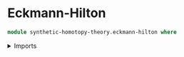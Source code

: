 # Eckmann-Hilton

```agda
module synthetic-homotopy-theory.eckmann-hilton where
```

<details><summary>Imports</summary>

```agda
open import foundation.action-on-identifications-functions
open import foundation.dependent-pair-types
open import foundation.function-types
open import foundation.identity-types
open import foundation.interchange-law
open import foundation.path-algebra
open import foundation.universe-levels

open import structured-types.pointed-equivalences
open import structured-types.pointed-types
open import synthetic-homotopy-theory.double-loop-spaces
open import synthetic-homotopy-theory.functoriality-loop-spaces
open import synthetic-homotopy-theory.iterated-loop-spaces
open import synthetic-homotopy-theory.loop-spaces
```

## Idea

There are two classical phrasings of the Eckmann-Hilton argument. The first
states that a group object in the category of groups is abelian. The second
states that `π₂ (X)` is abelian. The first phrasing can be thought of as a more
algebraic phrasing, while the second can be thought of as a more homotopy
theoretic phrasing.

Both these phrasing, however, are about set level structures. Since we have
access to untruncated types, it is more natural to prove untruncated analogs of
the above two statement. Thus, we will work with the following version of
Eckmann-Hilton:

`(α β : Ω² X) → α ∙ β = β ∙ α`

In this file we will give two different constructions of this path, one that
corresponds to the more algebraic phrasing and one that corresponds to the more
homotopy theoretic phrasing.

## Definitions

### Constructing eckmann-hilton from the internchange law

The more algebraic method uses the interchange law
`[interchange-Ω²](https://unimath.github.io/agda-unimath/synthetic-homotopy-theory.double-loop-spaces.html#2449)`.
The interchange law essentially expresses that
`[horizontal-concat-Ω²](https://unimath.github.io/agda-unimath/synthetic-homotopy-theory.double-loop-spaces.html#1106)`
is a (higher) group homomorphism of
`[vertical-concat-Ω²](https://unimath.github.io/agda-unimath/synthetic-homotopy-theory.double-loop-spaces.html#966)`
in each variable.

```agda
outer-eckmann-hilton-interchange-connection-Ω² :
  {l : Level} {A : UU l} {a : A} (α δ : type-Ω² a) →
  Id (horizontal-concat-Ω² α δ) (vertical-concat-Ω² α δ)
outer-eckmann-hilton-interchange-connection-Ω² α δ =
  ( z-concat-Id³ (inv right-unit) (inv left-unit)) ∙
  ( ( interchange-Ω² α refl refl δ) ∙
    ( y-concat-Id³
      ( right-unit-law-horizontal-concat-Ω² {α = α})
      ( left-unit-law-horizontal-concat-Ω² {α = δ})))

inner-eckmann-hilton-interchange-connection-Ω² :
  {l : Level} {A : UU l} {a : A} (β γ : type-Ω² a) →
  Id ( horizontal-concat-Ω² β γ) (vertical-concat-Ω² γ β)
inner-eckmann-hilton-interchange-connection-Ω² β γ =
  ( z-concat-Id³ (inv left-unit) (inv right-unit)) ∙
  ( ( interchange-Ω² refl β γ refl) ∙
    ( y-concat-Id³
      ( left-unit-law-horizontal-concat-Ω² {α = γ})
      ( right-unit-law-horizontal-concat-Ω² {α = β})))

eckmann-hilton-interchange-Ω² :
  {l : Level} {A : UU l} {a : A} (α β : type-Ω² a) →
  Id (α ∙ β) (β ∙ α)
eckmann-hilton-interchange-Ω² α β =
  ( inv (outer-eckmann-hilton-interchange-connection-Ω² α β)) ∙
  ( inner-eckmann-hilton-interchange-connection-Ω² α β)

interchange-concat-Ω² :
  {l : Level} {A : UU l} {a : A} (α β γ δ : type-Ω² a) →
  ((α ∙ β) ∙ (γ ∙ δ)) ＝ ((α ∙ γ) ∙ (β ∙ δ))
interchange-concat-Ω² =
  interchange-law-commutative-and-associative _∙_ eckmann-hilton-interchange-Ω² assoc
```

### Constructing eckmann-hilton using the naturality condition the operation of whiskering a fixed 2-path by a 1-path

#### The motivation

Now we give the more homotopy theoretic construction of Eckmann-Hilton. Consider
2-loops `α β : Ω² (X , base)`. The more homotopy theoretic Eckmann-Hilton
argument is often depicted as follows:

| α | | refl-Ω² | α | | β | refl-Ω² | | β | ------- ＝ ---------------- ＝
---------------- ＝ ---- | β | | β | refl-Ω² | | refl-Ω² | α | | α |

The first picture represents the vertical concatination of `α` and `β`. The
notation ` | α | β |` represents the horizontal concatination of `α` and `β`.
Then `| refl | α |` is just
`[identification-left-whisk refl-Ω² α ](https://unimath.github.io/agda-unimath/foundation.path-algebra.html#7697)`.
The first and last equality come from the unit laws of whiskering. And the
middle equality can be recognized as
[path-swap-nat-identification-left-whisk](https://unimath.github.io/agda-unimath/foundation.path-algebra.html#9823),
which is the naturality condition of `htpy-identification-left-whisk α` when
applied to `β`.

Since this construction of Eckmann-Hilton may seem more complicated than the
algbraic construction, the reader is entitled to wonder why we bother giving
this second version of the argument.

This construction of Eckmann-Hilton makes more salient the connection between
Eckmann-Hilton and the 2-D descent data of a fibration. For now, consider the
family of based path spaces `Id base : X → UU`. A 1-loop `l` induces an
autoequivalence `Ω X ≃ Ω X` given by concatinating on the right by `l`. This is
shown in
`[tr-Id-right](https://unimath.github.io/agda-unimath/foundation.identity-types.html#11216)`.
A 2-loop `s` induces a homotpy `id {A = Ω X} ~ id` given by
`[htpy-identification-left-whisk](https://unimath.github.io/agda-unimath/foundation.path-algebra.html#7977)`.
This claim is shown in TODO (provide link). Thus, the 2-D descent data of
`Id base` is (up to equivalence) exactly the homotopy at the heart of this
construction of Eckmann-Hilton.

Recall that homotpies of type `id ~ id` automatically commute with each other
via
`[eckmann-hilton-htpy](https://unimath.github.io/agda-unimath/foundation.homotopies.html#8218)`.
This identification is constructed using the naturality condition of the two
homotopies involved. Thus, in the case of `Id base`, we can see a very close
correspondence between Eckmann-Hilton on 2-loops in the base type `X` and
Eckmann-Hilton on the homotopies induced by said 2-loops.

Of course `Id base` is a special type family. But this idea generalizes
nonetheless. Given a type family `B : X → UU`, any 2-loops `α β : Ω X` induce
homotopies `tr² B α` and `tr² B β` of type `id {A = B base} ~ id`. Again, these
homotpies automatically commute with each other via their naturality conditions.
Then, the naturality condition that makes `α` and `β` commute in `Ω² X` is sent
by `tr³ B` to the naturality condition that makes the induced homotopies
commute. This is recorded in
`[tr³-htpy-swap-path-swap](https://unimath.github.io/agda-unimath/foundation.transport-along-identifications.html#3825)`.
From this, it is easy to show that "transport preserves Eckmann-Hilton" by
proving that additional coherence paths in the definition of `eckmann-hilton`
and `eckmann-hilton-htpy` are compatible. We prove this in TODO

This connection has important consequences, one of which being the connection
between Eckmann-Hilton and the Hopf fibration.

#### The construction

```agda
module _
  {l : Level} {A : Pointed-Type l}
  where

  eckmann-hilton-Ω² :
    (α β : type-Ω² (point-Pointed-Type A)) → α ∙ β ＝ β ∙ α
  eckmann-hilton-Ω² α β = equational-reasoning_
    (α ∙ β) ＝
    ( identification-left-whisk refl α) ∙
      ( identification-right-whisk β refl)
    by ( inv
      ( horizontal-concat-Id²
         ( left-unit-law-identification-left-whisk-Ω² α)
         ( right-unit-law-identification-left-whisk-Ω² β)))
    ＝ ( identification-right-whisk β refl) ∙
      ( identification-left-whisk refl α)
    by ( path-swap-nat-identification-left-whisk α β)
    ＝ β ∙ α
    by ( horizontal-concat-Id²
         ( right-unit-law-identification-left-whisk-Ω² β)
         ( left-unit-law-identification-left-whisk-Ω² α))
```
